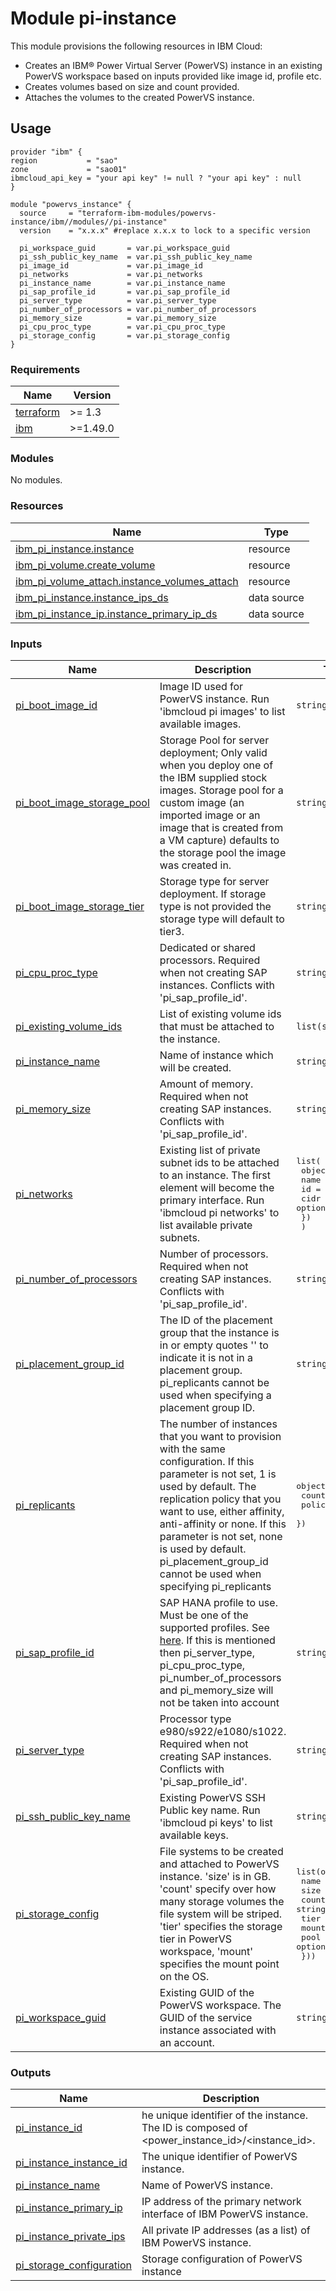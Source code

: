 # Module pi-instance

This module provisions the following resources in IBM Cloud:

- Creates an IBM® Power Virtual Server (PowerVS) instance in an existing PowerVS workspace based on inputs provided like image id, profile etc.
- Creates volumes based on size and count provided.
- Attaches the volumes to the created PowerVS instance.

## Usage
```hcl
provider "ibm" {
region           = "sao"
zone             = "sao01"
ibmcloud_api_key = "your api key" != null ? "your api key" : null
}

module "powervs_instance" {
  source     = "terraform-ibm-modules/powervs-instance/ibm//modules//pi-instance"
  version    = "x.x.x" #replace x.x.x to lock to a specific version

  pi_workspace_guid       = var.pi_workspace_guid
  pi_ssh_public_key_name  = var.pi_ssh_public_key_name
  pi_image_id             = var.pi_image_id
  pi_networks             = var.pi_networks
  pi_instance_name        = var.pi_instance_name
  pi_sap_profile_id       = var.pi_sap_profile_id
  pi_server_type          = var.pi_server_type
  pi_number_of_processors = var.pi_number_of_processors
  pi_memory_size          = var.pi_memory_size
  pi_cpu_proc_type        = var.pi_cpu_proc_type
  pi_storage_config       = var.pi_storage_config
}
```

<!-- BEGINNING OF PRE-COMMIT-TERRAFORM DOCS HOOK -->
### Requirements

| Name | Version |
|------|---------|
| <a name="requirement_terraform"></a> [terraform](#requirement\_terraform) | >= 1.3 |
| <a name="requirement_ibm"></a> [ibm](#requirement\_ibm) | >=1.49.0 |

### Modules

No modules.

### Resources

| Name | Type |
|------|------|
| [ibm_pi_instance.instance](https://registry.terraform.io/providers/IBM-Cloud/ibm/latest/docs/resources/pi_instance) | resource |
| [ibm_pi_volume.create_volume](https://registry.terraform.io/providers/IBM-Cloud/ibm/latest/docs/resources/pi_volume) | resource |
| [ibm_pi_volume_attach.instance_volumes_attach](https://registry.terraform.io/providers/IBM-Cloud/ibm/latest/docs/resources/pi_volume_attach) | resource |
| [ibm_pi_instance.instance_ips_ds](https://registry.terraform.io/providers/IBM-Cloud/ibm/latest/docs/data-sources/pi_instance) | data source |
| [ibm_pi_instance_ip.instance_primary_ip_ds](https://registry.terraform.io/providers/IBM-Cloud/ibm/latest/docs/data-sources/pi_instance_ip) | data source |

### Inputs

| Name | Description | Type | Default | Required |
|------|-------------|------|---------|:--------:|
| <a name="input_pi_boot_image_id"></a> [pi\_boot\_image\_id](#input\_pi\_boot\_image\_id) | Image ID used for PowerVS instance. Run 'ibmcloud pi images' to list available images. | `string` | n/a | yes |
| <a name="input_pi_boot_image_storage_pool"></a> [pi\_boot\_image\_storage\_pool](#input\_pi\_boot\_image\_storage\_pool) | Storage Pool for server deployment; Only valid when you deploy one of the IBM supplied stock images. Storage pool for a custom image (an imported image or an image that is created from a VM capture) defaults to the storage pool the image was created in. | `string` | n/a | yes |
| <a name="input_pi_boot_image_storage_tier"></a> [pi\_boot\_image\_storage\_tier](#input\_pi\_boot\_image\_storage\_tier) | Storage type for server deployment. If storage type is not provided the storage type will default to tier3. | `string` | n/a | yes |
| <a name="input_pi_cpu_proc_type"></a> [pi\_cpu\_proc\_type](#input\_pi\_cpu\_proc\_type) | Dedicated or shared processors. Required when not creating SAP instances. Conflicts with 'pi\_sap\_profile\_id'. | `string` | n/a | yes |
| <a name="input_pi_existing_volume_ids"></a> [pi\_existing\_volume\_ids](#input\_pi\_existing\_volume\_ids) | List of existing volume ids that must be attached to the instance. | `list(string)` | n/a | yes |
| <a name="input_pi_instance_name"></a> [pi\_instance\_name](#input\_pi\_instance\_name) | Name of instance which will be created. | `string` | n/a | yes |
| <a name="input_pi_memory_size"></a> [pi\_memory\_size](#input\_pi\_memory\_size) | Amount of memory. Required when not creating SAP instances. Conflicts with 'pi\_sap\_profile\_id'. | `string` | n/a | yes |
| <a name="input_pi_networks"></a> [pi\_networks](#input\_pi\_networks) | Existing list of private subnet ids to be attached to an instance. The first element will become the primary interface. Run 'ibmcloud pi networks' to list available private subnets. | <pre>list(<br>    object({<br>      name = string<br>      id   = string<br>      cidr = optional(string)<br>    })<br>  )</pre> | n/a | yes |
| <a name="input_pi_number_of_processors"></a> [pi\_number\_of\_processors](#input\_pi\_number\_of\_processors) | Number of processors. Required when not creating SAP instances. Conflicts with 'pi\_sap\_profile\_id'. | `string` | n/a | yes |
| <a name="input_pi_placement_group_id"></a> [pi\_placement\_group\_id](#input\_pi\_placement\_group\_id) | The ID of the placement group that the instance is in or empty quotes '' to indicate it is not in a placement group. pi\_replicants cannot be used when specifying a placement group ID. | `string` | n/a | yes |
| <a name="input_pi_replicants"></a> [pi\_replicants](#input\_pi\_replicants) | The number of instances that you want to provision with the same configuration. If this parameter is not set, 1 is used by default. The replication policy that you want to use, either affinity, anti-affinity or none. If this parameter is not set, none is used by default. pi\_placement\_group\_id cannot be used when specifying pi\_replicants | <pre>object({<br>    count  = number<br>    policy = string<br>  })</pre> | n/a | yes |
| <a name="input_pi_sap_profile_id"></a> [pi\_sap\_profile\_id](#input\_pi\_sap\_profile\_id) | SAP HANA profile to use. Must be one of the supported profiles. See [here](https://cloud.ibm.com/docs/sap?topic=sap-hana-iaas-offerings-profiles-power-vs). If this is mentioned then pi\_server\_type, pi\_cpu\_proc\_type, pi\_number\_of\_processors and pi\_memory\_size will not be taken into account | `string` | n/a | yes |
| <a name="input_pi_server_type"></a> [pi\_server\_type](#input\_pi\_server\_type) | Processor type e980/s922/e1080/s1022. Required when not creating SAP instances. Conflicts with 'pi\_sap\_profile\_id'. | `string` | n/a | yes |
| <a name="input_pi_ssh_public_key_name"></a> [pi\_ssh\_public\_key\_name](#input\_pi\_ssh\_public\_key\_name) | Existing PowerVS SSH Public key name. Run 'ibmcloud pi keys' to list available keys. | `string` | n/a | yes |
| <a name="input_pi_storage_config"></a> [pi\_storage\_config](#input\_pi\_storage\_config) | File systems to be created and attached to PowerVS instance. 'size' is in GB. 'count' specify over how many storage volumes the file system will be striped. 'tier' specifies the storage tier in PowerVS workspace, 'mount' specifies the mount point on the OS. | <pre>list(object({<br>    name  = string<br>    size  = string<br>    count = string<br>    tier  = string<br>    mount = string<br>    pool  = optional(string)<br>  }))</pre> | n/a | yes |
| <a name="input_pi_workspace_guid"></a> [pi\_workspace\_guid](#input\_pi\_workspace\_guid) | Existing GUID of the PowerVS workspace. The GUID of the service instance associated with an account. | `string` | n/a | yes |

### Outputs

| Name | Description |
|------|-------------|
| <a name="output_pi_instance_id"></a> [pi\_instance\_id](#output\_pi\_instance\_id) | he unique identifier of the instance. The ID is composed of <power\_instance\_id>/<instance\_id>. |
| <a name="output_pi_instance_instance_id"></a> [pi\_instance\_instance\_id](#output\_pi\_instance\_instance\_id) | The unique identifier of PowerVS instance. |
| <a name="output_pi_instance_name"></a> [pi\_instance\_name](#output\_pi\_instance\_name) | Name of PowerVS instance. |
| <a name="output_pi_instance_primary_ip"></a> [pi\_instance\_primary\_ip](#output\_pi\_instance\_primary\_ip) | IP address of the primary network interface of IBM PowerVS instance. |
| <a name="output_pi_instance_private_ips"></a> [pi\_instance\_private\_ips](#output\_pi\_instance\_private\_ips) | All private IP addresses (as a list) of IBM PowerVS instance. |
| <a name="output_pi_storage_configuration"></a> [pi\_storage\_configuration](#output\_pi\_storage\_configuration) | Storage configuration of PowerVS instance |
<!-- END OF PRE-COMMIT-TERRAFORM DOCS HOOK -->
